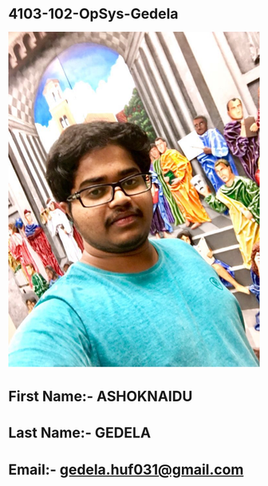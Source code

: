 # 4103-102-OpSys-Gedela
![alt tag](https://github.com/ashoknaidug/4103-102-OpSys-Gedela/blob/master/WhatsApp%20Image%202016-08-31%20at%208.08.59%20PM.jpeg)
# First Name:- ASHOKNAIDU
# Last Name:- GEDELA
# Email:- gedela.huf031@gmail.com
